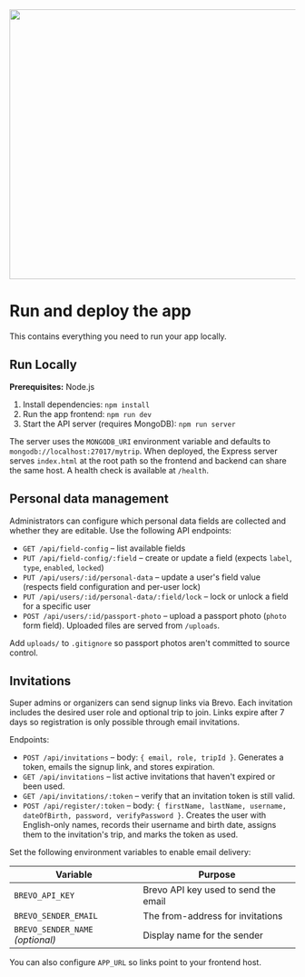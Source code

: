 <div align="center">
<img width="1200" height="475" alt="GHBanner" src="https://github.com/user-attachments/assets/0aa67016-6eaf-458a-adb2-6e31a0763ed6" />
</div>

# Run and deploy the app

This contains everything you need to run your app locally.

## Run Locally

**Prerequisites:**  Node.js


1. Install dependencies:
   `npm install`
2. Run the app frontend:
   `npm run dev`
3. Start the API server (requires MongoDB):
   `npm run server`

The server uses the `MONGODB_URI` environment variable and defaults to `mongodb://localhost:27017/mytrip`.
When deployed, the Express server serves `index.html` at the root path so the frontend and backend can share the same host. A health check is available at `/health`.

## Personal data management

Administrators can configure which personal data fields are collected and whether they are editable. Use the following API endpoints:

- `GET /api/field-config` – list available fields
- `PUT /api/field-config/:field` – create or update a field (expects `label`, `type`, `enabled`, `locked`)
- `PUT /api/users/:id/personal-data` – update a user's field value (respects field configuration and per-user lock)
- `PUT /api/users/:id/personal-data/:field/lock` – lock or unlock a field for a specific user
- `POST /api/users/:id/passport-photo` – upload a passport photo (`photo` form field). Uploaded files are served from `/uploads`.

Add `uploads/` to `.gitignore` so passport photos aren't committed to source control.

## Invitations

Super admins or organizers can send signup links via Brevo. Each invitation includes the desired user role and optional trip to join. Links expire after 7 days so registration is only possible through email invitations.

Endpoints:

- `POST /api/invitations` – body: `{ email, role, tripId }`. Generates a token, emails the signup link, and stores expiration.
- `GET /api/invitations` – list active invitations that haven't expired or been used.
- `GET /api/invitations/:token` – verify that an invitation token is still valid.
- `POST /api/register/:token` – body: `{ firstName, lastName, username, dateOfBirth, password, verifyPassword }`. Creates the user with English-only names, records their username and birth date, assigns them to the invitation's trip, and marks the token as used.

Set the following environment variables to enable email delivery:

| Variable | Purpose |
| -------- | ------- |
| `BREVO_API_KEY` | Brevo API key used to send the email |
| `BREVO_SENDER_EMAIL` | The from-address for invitations |
| `BREVO_SENDER_NAME` *(optional)* | Display name for the sender |

You can also configure `APP_URL` so links point to your frontend host.
